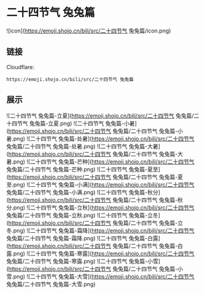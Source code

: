 # 二十四节气 兔兔篇
![icon](https://emoji.shojo.cn/bili/src/二十四节气 兔兔篇/icon.png)
## 链接
Cloudflare:
```
https://emoji.shojo.cn/bili/src/二十四节气 兔兔篇
```
## 展示
![二十四节气 兔兔篇-立夏](https://emoji.shojo.cn/bili/src/二十四节气 兔兔篇/二十四节气 兔兔篇-立夏.png)
![二十四节气 兔兔篇-小暑](https://emoji.shojo.cn/bili/src/二十四节气 兔兔篇/二十四节气 兔兔篇-小暑.png)
![二十四节气 兔兔篇-处暑](https://emoji.shojo.cn/bili/src/二十四节气 兔兔篇/二十四节气 兔兔篇-处暑.png)
![二十四节气 兔兔篇-大暑](https://emoji.shojo.cn/bili/src/二十四节气 兔兔篇/二十四节气 兔兔篇-大暑.png)
![二十四节气 兔兔篇-芒种](https://emoji.shojo.cn/bili/src/二十四节气 兔兔篇/二十四节气 兔兔篇-芒种.png)
![二十四节气 兔兔篇-夏至](https://emoji.shojo.cn/bili/src/二十四节气 兔兔篇/二十四节气 兔兔篇-夏至.png)
![二十四节气 兔兔篇-小满](https://emoji.shojo.cn/bili/src/二十四节气 兔兔篇/二十四节气 兔兔篇-小满.png)
![二十四节气 兔兔篇-秋分](https://emoji.shojo.cn/bili/src/二十四节气 兔兔篇/二十四节气 兔兔篇-秋分.png)
![二十四节气 兔兔篇-立秋](https://emoji.shojo.cn/bili/src/二十四节气 兔兔篇/二十四节气 兔兔篇-立秋.png)
![二十四节气 兔兔篇-立冬](https://emoji.shojo.cn/bili/src/二十四节气 兔兔篇/二十四节气 兔兔篇-立冬.png)
![二十四节气 兔兔篇-霜降](https://emoji.shojo.cn/bili/src/二十四节气 兔兔篇/二十四节气 兔兔篇-霜降.png)
![二十四节气 兔兔篇-白露](https://emoji.shojo.cn/bili/src/二十四节气 兔兔篇/二十四节气 兔兔篇-白露.png)
![二十四节气 兔兔篇-寒露](https://emoji.shojo.cn/bili/src/二十四节气 兔兔篇/二十四节气 兔兔篇-寒露.png)
![二十四节气 兔兔篇-小雪](https://emoji.shojo.cn/bili/src/二十四节气 兔兔篇/二十四节气 兔兔篇-小雪.png)
![二十四节气 兔兔篇-大雪](https://emoji.shojo.cn/bili/src/二十四节气 兔兔篇/二十四节气 兔兔篇-大雪.png)

